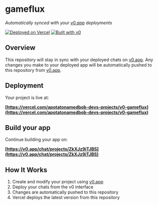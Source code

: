# gameflux

*Automatically synced with your [v0.app](https://v0.app) deployments*

[![Deployed on Vercel](https://img.shields.io/badge/Deployed%20on-Vercel-black?style=for-the-badge&logo=vercel)](https://vercel.com/apotatonamedbob-devs-projects/v0-gameflux)
[![Built with v0](https://img.shields.io/badge/Built%20with-v0.app-black?style=for-the-badge)](https://v0.app/chat/projects/ZkXJz9iTJBS)

## Overview

This repository will stay in sync with your deployed chats on [v0.app](https://v0.app).
Any changes you make to your deployed app will be automatically pushed to this repository from [v0.app](https://v0.app).

## Deployment

Your project is live at:

**[https://vercel.com/apotatonamedbob-devs-projects/v0-gameflux](https://vercel.com/apotatonamedbob-devs-projects/v0-gameflux)**

## Build your app

Continue building your app on:

**[https://v0.app/chat/projects/ZkXJz9iTJBS](https://v0.app/chat/projects/ZkXJz9iTJBS)**

## How It Works

1. Create and modify your project using [v0.app](https://v0.app)
2. Deploy your chats from the v0 interface
3. Changes are automatically pushed to this repository
4. Vercel deploys the latest version from this repository
